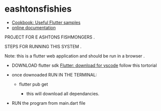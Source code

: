 # eashtonsfishies


- [Cookbook: Useful Flutter samples](https://docs.flutter.dev/cookbook)
- [online documentation](https://docs.flutter.dev/)

PROJECT FOR E ASHTONS FISHMONGERS
.

STEPS FOR RUNNING THIS SYSTEM
.

Note: this is a flutter web application and should be run in a browser
.

- DOWNLOAD flutter sdk
   [Flutter: download for vscode](https://docs.flutter.dev/get-started/install)
   follow this tortorial


   
- once downoaded RUN IN THE TERMINAL:
   
   - flutter pub get
   
      - this will download all dependancies.


   
- RUN the program from main.dart file
